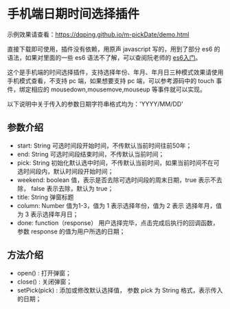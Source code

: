 # 手机端日期时间选择插件

示例效果请查看：https://dqping.github.io/m-pickDate/demo.html

直接下载即可使用，插件没有依赖，用原声 javascript 写的，用到了部分 es6 的语法，如果对里面的一些 es6 语法不了解，可以查阅阮老师的 [es6入门](http://es6.ruanyifeng.com/)。

这个是手机端的时间选择插件，支持选择年份、年月、年月日三种模式效果请使用手机模式查看，不支持 pc 端，如果想要支持 pc 端，可以参考源码中的 touch 事件，绑定相应的 mousedown,mousemove,mouseup 等事件就可以实现。

以下说明中关于传入的参数日期字符串格式均为：'YYYY/MM/DD'

## 参数介绍
+ start: String 可选时间段开始时间，不传默认当前时间往前50年；
+ end: String 可选时间段结束时间，不传默认当前时间；
+ pick: String 初始化默认选中时间，不传默认当前时间，如果当前时间不在可选时间段内，默认时间段开始时间；
+ weekend: boolean 值，表示是否去除可选时间段的周末日期，true 表示不去除， false 表示去除，默认为 true；
+ title: String 弹窗标题
+ column: Number 值为1-3，值为 1 表示选择年份，值为 2 表示 选择年月，值为 3 表示选择年月日；
+ done: function（response） 用户选择完毕，点击完成后执行的回调函数， 参数 response 的值为用户所选的日期；

## 方法介绍

+ open() : 打开弹窗；
+ close() : 关闭弹窗；
+ setPick(pick) : 添加或修改默认选择值， 参数 pick 为 String 格式，表示传入的日期；
